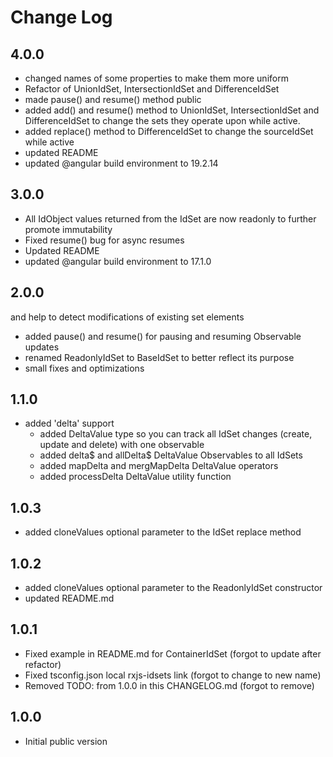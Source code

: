 # Change Log

## 4.0.0
- changed names of some properties to make them more uniform
- Refactor of UnionIdSet, IntersectionIdSet and DifferenceIdSet
- made pause() and resume() method public
- added add() and resume() method to UnionIdSet, IntersectionIdSet and DifferenceIdSet 
to change the sets they operate upon while active.
- added replace() method to DifferenceIdSet to change the sourceIdSet while active
- updated README
- updated @angular build environment to 19.2.14

## 3.0.0
- All IdObject values returned from the IdSet are now readonly to further promote immutability
- Fixed resume() bug for async resumes
- Updated README
- updated @angular build environment to 17.1.0

## 2.0.0
  and help to detect modifications of existing set elements
- added pause() and resume() for pausing and resuming Observable updates
- renamed ReadonlyIdSet to BaseIdSet to better reflect its purpose
- small fixes and optimizations

## 1.1.0
- added 'delta' support
  - added DeltaValue type so you can track all IdSet changes (create, update and delete) with one observable
  - added delta$ and allDelta$ DeltaValue Observables to all IdSets
  - added mapDelta and mergMapDelta DeltaValue operators
  - added processDelta DeltaValue utility function

## 1.0.3
- added cloneValues optional parameter to the IdSet replace method

## 1.0.2
- added cloneValues optional parameter to the ReadonlyIdSet constructor
- updated README.md

## 1.0.1
- Fixed example in README.md for ContainerIdSet (forgot to update after refactor)
- Fixed tsconfig.json local rxjs-idsets link (forgot to change to new name)
- Removed TODO: from 1.0.0 in this CHANGELOG.md (forgot to remove)

## 1.0.0
- Initial public version
